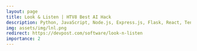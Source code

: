 ```yaml
---
layout: page
title: Look & Listen | HTV8 Best AI Hack
description: Python, JavaScript, Node.js, Express.js, Flask, React, Tensorflow, OAuth 2.0, API
img: assets/img/lnl.png
redirect: https://devpost.com/software/look-n-listen
importance: 2
---
```

